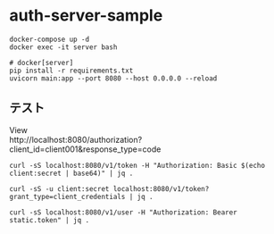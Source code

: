 # auth-server-sample

```
docker-compose up -d
docker exec -it server bash

# docker[server]
pip install -r requirements.txt
uvicorn main:app --port 8080 --host 0.0.0.0 --reload
```

## テスト

View  
http://localhost:8080/authorization?client_id=client001&response_type=code  

```
curl -sS localhost:8080/v1/token -H "Authorization: Basic $(echo client:secret | base64)" | jq .

curl -sS -u client:secret localhost:8080/v1/token?grant_type=client_credentials | jq .

curl -sS localhost:8080/v1/user -H "Authorization: Bearer static.token" | jq .
```
